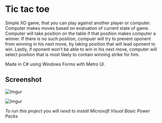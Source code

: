 # Tic tac toe

Simple XO game, that you can play against another player or computer. Computer makes moves based on evaluation of current state of game. Computer will take position on the table if that position makes computer a winner. If there is no such position, compuer will try to prevent oponent from winning in his next move, by taking position that will lead oponent to win. Lastly, if oponent won't be able to win in his next move, computer will select position that is most likely to contain winning strike for him.

Made in C# using Windows Forms with Metro UI.

## Screenshot

![Imgur](https://i.imgur.com/hmkd7wK.jpg)

![Imgur](https://i.imgur.com/ugfdB33.gif)

*To run this project you will need to install Microsoft Visual Basic Power Packs*
